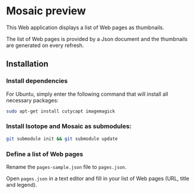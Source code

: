 # Mosaic preview

This Web application displays a list of Web pages as thumbnails.

The list of Web pages is provided by a Json document and the thumbnails are generated on every refresh.

## Installation 

### Install dependencies

For Ubuntu, simply enter the following command that will install all necessary packages:

``` bash
sudo apt-get install cutycapt imagemagick
```

### Install Isotope and Mosaic as submodules:

``` bash
git submodule init && git submodule update
```

### Define a list of Web pages

Rename the `pages-sample.json` file to `pages.json`. 

Open `pages.json` in a text editor and fill in your list of Web pages (URL, title and legend).
